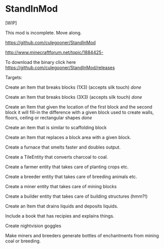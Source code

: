 StandInMod
==========


[WIP]

This mod is incomplete. Move along.


https://github.com/culegooner/StandInMod

http://www.minecraftforum.net/topic/1884425-

To download the binary click here https://github.com/culegooner/StandInMod/releases

Targets:

Create an Item that breaks blocks (1X3) (accepts silk touch) *done*

Create an Item that breaks blocks (3X3) (accepts silk touch) *done*

Create an Item that given the location of the first block and the second block it will fill-in the difference with a given block
used to create walls, floors, ceiling or rectangular shapes *done*

Create an item that is similar to scaffolding block

Create an Item that replaces a block area with a given block.

Create a furnace that smelts faster and doubles output.

Create a TileEntity that converts charcoal to coal.

Create a farmer entity that takes care of planting crops etc.

Create a breeder entity that takes care of breeding animals etc.

Create a miner entity that takes care of mining blocks

Create a builder entity that takes care of building structures (hmm?!)

Create an Item that drains liquids and deposits liquids.


Include a book that has recipies and explains things.

Create nightvision goggles

Make miners and breeders generate bottles of enchantments from mining coal or breeding.






